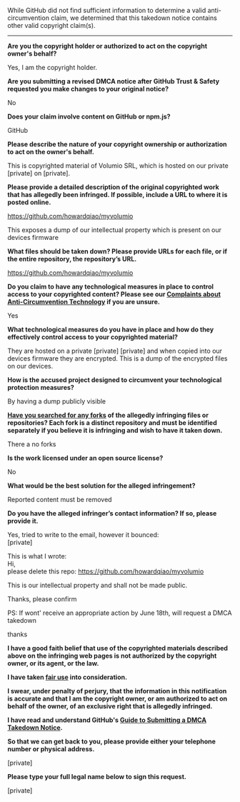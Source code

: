 While GitHub did not find sufficient information to determine a valid anti-circumvention claim, we determined that this takedown notice contains other valid copyright claim(s).

---

**Are you the copyright holder or authorized to act on the copyright owner's behalf?**

Yes, I am the copyright holder.

**Are you submitting a revised DMCA notice after GitHub Trust & Safety requested you make changes to your original notice?**

No

**Does your claim involve content on GitHub or npm.js?**

GitHub

**Please describe the nature of your copyright ownership or authorization to act on the owner's behalf.**

This is copyrighted material of Volumio SRL, which is hosted on our private [private] on [private].

**Please provide a detailed description of the original copyrighted work that has allegedly been infringed. If possible, include a URL to where it is posted online.**

https://github.com/howardqiao/myvolumio

This exposes a dump of our intellectual property which is present on our devices firmware

**What files should be taken down? Please provide URLs for each file, or if the entire repository, the repository’s URL.**

https://github.com/howardqiao/myvolumio

**Do you claim to have any technological measures in place to control access to your copyrighted content? Please see our <a href="https://docs.github.com/articles/guide-to-submitting-a-dmca-takedown-notice#complaints-about-anti-circumvention-technology">Complaints about Anti-Circumvention Technology</a> if you are unsure.**

Yes

**What technological measures do you have in place and how do they effectively control access to your copyrighted material?**

They are hosted on a private [private] [private] and when copied into our devices firmware they are encrypted. This is a dump of the encrypted files on our devices.

**How is the accused project designed to circumvent your technological protection measures?**

By having a dump publicly visible

**<a href="https://docs.github.com/articles/dmca-takedown-policy#b-what-about-forks-or-whats-a-fork">Have you searched for any forks</a> of the allegedly infringing files or repositories? Each fork is a distinct repository and must be identified separately if you believe it is infringing and wish to have it taken down.**

There a no forks

**Is the work licensed under an open source license?**

No

**What would be the best solution for the alleged infringement?**

Reported content must be removed

**Do you have the alleged infringer’s contact information? If so, please provide it.**

Yes, tried to write to the email, however it bounced:  
[private]

This is what I wrote:  
Hi,  
please delete this repo: https://github.com/howardqiao/myvolumio  

This is our intellectual property and shall not be made public.

Thanks, please confirm

PS: If wont' receive an appropriate action by June 18th, will request a DMCA takedown

thanks

**I have a good faith belief that use of the copyrighted materials described above on the infringing web pages is not authorized by the copyright owner, or its agent, or the law.**

**I have taken <a href="https://www.lumendatabase.org/topics/22">fair use</a> into consideration.**

**I swear, under penalty of perjury, that the information in this notification is accurate and that I am the copyright owner, or am authorized to act on behalf of the owner, of an exclusive right that is allegedly infringed.**

**I have read and understand GitHub's <a href="https://docs.github.com/articles/guide-to-submitting-a-dmca-takedown-notice/">Guide to Submitting a DMCA Takedown Notice</a>.**

**So that we can get back to you, please provide either your telephone number or physical address.**

[private]

**Please type your full legal name below to sign this request.**

[private]
